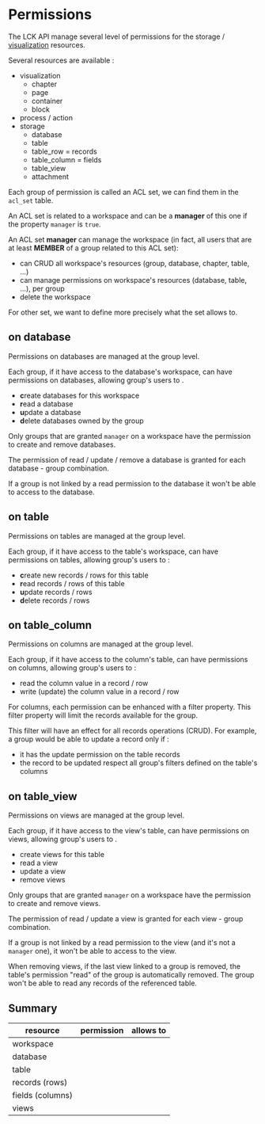 # Permissions

The LCK API manage several level of permissions
for the storage / [visualization](visualization.md) resources.

Several resources are available :

* visualization
  * chapter
  * page
  * container
  * block
* process / action
* storage
  * database
  * table
  * table_row = records
  * table_column = fields
  * table_view
  * attachment

Each group of permission is called an ACL set, 
we can find them in the `acl_set` table.

An ACL set is related to a workspace
and can be a **manager** of this one if the property `manager` is `true`.

An ACL set **manager** can manage the workspace
(in fact, all users that are at least **MEMBER** of a group related to this ACL set):
* can CRUD all workspace's resources (group, database, chapter, table, ...)
* can manage permissions on workspace's resources (database, table, ...), per group
* delete the workspace

For other set, we want to define more precisely what the set allows to.

## on database

Permissions on databases are managed at the group level.

Each group, if it have access to the database's workspace,
can have permissions on databases, allowing group's users to .

* **c**reate databases for this workspace
* **r**ead a database
* **u**pdate a database
* **d**elete databases owned by the group

Only groups that are granted `manager` on a workspace
have the permission to create and remove databases.

The permission of read / update / remove a database is granted
for each database - group combination.

If a group is not linked by a read permission to the database
it won't be able to access to the database.

## on table

Permissions on tables are managed at the group level.

Each group, if it have access to the table's workspace,
can have permissions on tables, allowing group's users to :

* **c**reate new records / rows for this table
* **r**ead records / rows of this table
* **u**pdate records / rows
* **d**elete records / rows

## on table_column

Permissions on columns are managed at the group level.

Each group, if it have access to the column's table,
can have permissions on columns, allowing group's users to :

* read the column value in a record / row
* write (update) the column value in a record / row

For columns, each permission can be enhanced with a filter property.
This filter property will limit the records available
for the group.

This filter will have an effect for all records operations (CRUD).
For example, a group would be able to update a record
only if :
* it has the update permission on the table records
* the record to be updated respect all group's filters defined on the table's columns

## on table_view

Permissions on views are managed at the group level.

Each group, if it have access to the view's table,
can have permissions on views, allowing group's users to .

* create views for this table
* read a view
* update a view
* remove views

Only groups that are granted `manager` on a workspace
have the permission to create and remove views.

The permission of read / update a view is granted
for each view - group combination.

If a group is not linked by a read permission to the view
(and it's not a `manager` one),
it won't be able to access to the view.

When removing views, if the last view linked to a group is removed,
the table's permission "read" of the group is automatically removed.
The group won't be able to read any records of the referenced table.

## Summary

| resource         | permission | allows to |
| ---------------- | ---------- | --------- |
| workspace        |            |           |
| database         |            |           |
| table            |            |           |
| records (rows)   |            |           |
| fields (columns) |            |           |
| views            |            |           |